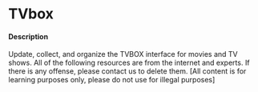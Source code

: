# TVbox

#### Description
Update, collect, and organize the TVBOX interface for movies and TV shows. All of the following resources are from the internet and experts. If there is any offense, please contact us to delete them. [All content is for learning purposes only, please do not use for illegal purposes]